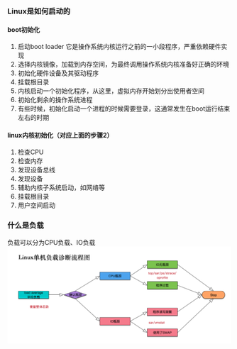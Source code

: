 ### Linux是如何启动的
#### boot初始化
1. 启动boot loader 它是操作系统内核运行之前的一小段程序，严重依赖硬件实现
2. 选择内核镜像，加载到内存空间，为最终调用操作系统内核准备好正确的环境
3. 初始化硬件设备及其驱动程序
4. 挂载根目录
5. 内核启动一个初始化程序，从这里，虚拟内存开始划分出使用者空间
6. 初始化剩余的操作系统进程
7. 有些时候，初始化启动一个进程的时候需要登录，这通常发生在boot运行结束左右的时期
#### linux内核初始化（对应上面的步骤2）
1. 检查CPU
2. 检查内存
3. 发现设备总线
4. 发现设备
5. 辅助内核子系统启动，如网络等
6. 挂载根目录
7. 用户空间启动

### 什么是负载
负载可以分为CPU负载、IO负载
![负载](../img/linux/load.png)
